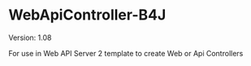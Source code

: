 # WebApiController-B4J
Version: 1.08

For use in Web API Server 2 template to create Web or Api Controllers
